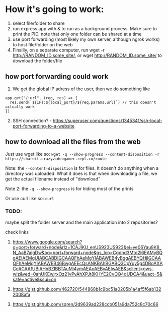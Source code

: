 # How it's going to work:
1. select file/folder to share
3. run express app with & to run as a background process. Make sure to print the PID. note that only one folder can be shared at a time
4. use port forwarding (most likely my own server, although ngrok works) to host file/folder on the web
5. Finallly, on a separate computer, run wget -r http://RANDOM_ID.some_site/, or wget http://RANDOM_ID.some_site/ to download the folder/file

## how port forwarding could work

1. We get the global IP adress of the user, then we do something like 
```
app.get("/:url", (req, res) => {
  res.send(`${IP}:${local_port}/${req.params.url}`) // this doesn't actually work
})
```

2. SSH connection? - https://superuser.com/questions/1345341/ssh-local-port-forwarding-to-a-website

## how to download all the files from the web
Just use wget like so:
`wget -q --show-progress --content-disposition -r https://shareit.crazyvideogamer.repl.co/route`

Note: the `--content-disposition` is for files. It doesn't do anything when a directory was uploaded. What it does is that when downloading a file, we get the actual filename instead of "download"

Note 2: the `-q --show-progress` is for hiding most of the prints

Or use curl like so:
`curl `


### TODO:
maybe split the folder server and the main application into 2 repositories?

check links

1. https://www.google.com/search?q=port+forward+node&rlz=1CAJIKU_enUS923US923&ei=ye06Yau8K8_N_AaB7aigDw&oq=port+forward+node&gs_lcp=Cgdnd3Mtd2l6EAMyBQgAEIAEMgUIABCABDIGCAAQFhAeMgYIABAWEB4yBggAEBYQHjIGCAAQFhAeMgYIABAWEB46BwgAEEcQsANKBAhBGABQ3CpYuy5g4DBoAXACeACAAfUBiAHnBZIBBTAuMi4ymAEAoAEByAEIwAEB&sclient=gws-wiz&ved=0ahUKEwjrxOz21vPyAhXPJt8KHYE2CvQQ4dUDCA4&uact=5&safe=active&ssui=on

2. https://gist.github.com/462720/544868b1c9bc51a0205b1a4af5f6ab1322008afa

3. https://gist.github.com/sqren/2d9639ad228ccb051a9da752c8c70c66